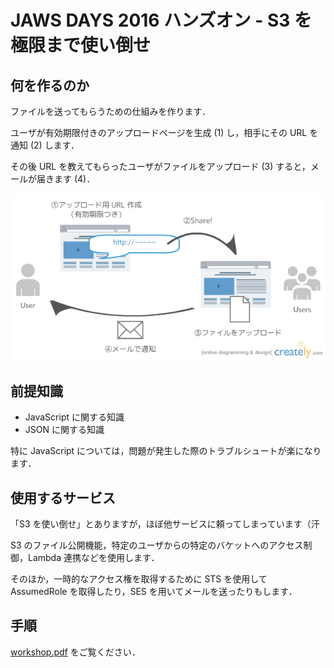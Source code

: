 # JAWS DAYS 2016 ハンズオン - S3 を極限まで使い倒せ



## 何を作るのか

ファイルを送ってもらうための仕組みを作ります．

ユーザが有効期限付きのアップロードページを生成 (1) し，相手にその URL を通知 (2) します．

その後 URL を教えてもらったユーザがファイルをアップロード (3) すると，メールが届きます (4)．

![概要](img/detail.png)


## 前提知識

* JavaScript に関する知識
* JSON に関する知識

特に JavaScript については，問題が発生した際のトラブルシュートが楽になります．


## 使用するサービス

「S3 を使い倒せ」とありますが，ほぼ他サービスに頼ってしまっています（汗

S3 のファイル公開機能，特定のユーザからの特定のバケットへのアクセス制御，Lambda 連携などを使用します．

そのほか，一時的なアクセス権を取得するために STS を使用して AssumedRole を取得したり，SES を用いてメールを送ったりもします．


## 手順

[workshop.pdf](https://github.com/chi9rin/jawsdays2016_hands_on_chi9rin/blob/master/workshop.pdf) をご覧ください．
